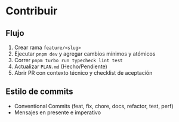 # Contribuir

## Flujo
1. Crear rama `feature/<slug>`
2. Ejecutar `pnpm dev` y agregar cambios mínimos y atómicos
3. Correr `pnpm turbo run typecheck lint test`
4. Actualizar `PLAN.md` (Hecho/Pendiente)
5. Abrir PR con contexto técnico y checklist de aceptación

## Estilo de commits
- Conventional Commits (feat, fix, chore, docs, refactor, test, perf)
- Mensajes en presente e imperativo
